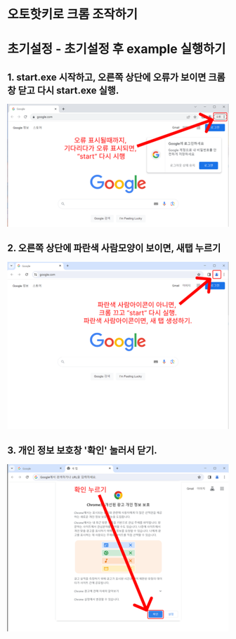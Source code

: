 # 오토핫키로 크롬 조작하기

# 초기설정 - 초기설정 후 example 실행하기
## 1. start.exe 시작하고, 오른쪽 상단에 오류가 보이면 크롬창 닫고 다시 start.exe 실행.  
  <img src="images/instruction_1.png">  

## 2. 오른쪽 상단에 파란색 사람모양이 보이면, 새탭 누르기  
  <img src="images/instruction_2.png">  

## 3. 개인 정보 보호창 '확인' 눌러서 닫기.  
  <img src="images/instruction_3.png">